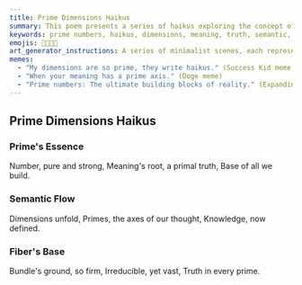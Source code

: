```yaml
---
title: Prime Dimensions Haikus
summary: This poem presents a series of haikus exploring the concept of prime numbers as fundamental, irreducible dimensions of meaning, forming the basis for semantic understanding and the foundation of abstract structures like fiber bundles.
keywords: prime numbers, haikus, dimensions, meaning, truth, semantic, fiber bundle, irreducible, knowledge, axis
emojis: 🔢✨🌌📜
art_generator_instructions: A series of minimalist scenes, each representing a haiku. For "Prime's Essence," a single, glowing prime number radiating pure truth, forming the base of a growing, abstract structure. For "Semantic Flow," a multi-dimensional grid with glowing prime numbers acting as axes, revealing a flowing network of knowledge. For "Fiber's Base," a strong, luminous foundation made of interconnected prime numbers, supporting a complex, abstract fiber bundle. The overall feeling should be one of intellectual elegance, precision, and the profound beauty of mathematical foundations.
memes:
  - "My dimensions are so prime, they write haikus." (Success Kid meme)
  - "When your meaning has a prime axis." (Doge meme)
  - "Prime numbers: The ultimate building blocks of reality." (Expanding Brain meme)
---
```

## Prime Dimensions Haikus

### Prime's Essence
Number, pure and strong,
Meaning's root, a primal truth,
Base of all we build.

### Semantic Flow
Dimensions unfold,
Primes, the axes of our thought,
Knowledge, now defined.

### Fiber's Base
Bundle's ground, so firm,
Irreducible, yet vast,
Truth in every prime.